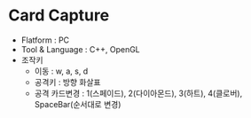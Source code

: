 # Card Capture
- Flatform : PC
- Tool & Language : C++, OpenGL
- 조작키
  - 이동 : w, a, s, d
  - 공격키 : 방향 화살표
  - 공격 카드변경 : 1(스페이드), 2(다이아몬드), 3(하트), 4(클로버), SpaceBar(순서대로 변경)
